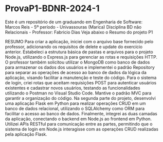 # ProvaP1-BDNR-2024-1
Este é um repositório de um graduando em Engenharia de Software: Marcos Reis - 5º período - Univassouras (Marica) Disciplina BD não Relacionais - Professor: Fabricio Dias Veja abaixo o Resumo do projeto P1


RESUMO
Para criar a aplicação, iniciei com o arquivo base fornecido pelo professor, adicionando os requisitos de delete e update do exercício anterior. Estabeleci a estrutura básica de pastas e arquivos para o projeto Node.js, utilizando o Express.js para gerenciar as rotas e requisições HTTP. O professor também solicitou utilizar o MongoDB como banco de dados para armazenar os dados dos usuários e implementei o padrão Repository para separar as operações de acesso ao banco de dados da lógica da aplicação, visando facilitar a manutenção e teste do código. Para o sistema de login, criei rotas que aceitam requisições POST para autenticar usuários existentes e cadastrar novos usuários, testando as funcionalidades utilizando o Postman no Visual Studio Code. Mantive o padrão MVC para garantir a organização do código. Na segunda parte do projeto, desenvolvi uma aplicação Flask em Python para realizar operações CRUD em um banco de dados relacional, utilizando o SQLAlchemy como ORM para facilitar o acesso ao banco de dados. Finalmente, integrei as duas camadas da aplicação, conectando o backend em Node.js ao frontend em Python. Utilizei APIs RESTful para comunicação entre as partes, permitindo que o sistema de login em Node.js interagisse com as operações CRUD realizadas pela aplicação Flask.
